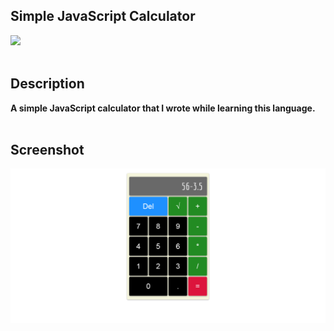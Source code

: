 ## Simple JavaScript Calculator
![](https://img.shields.io/badge/JavaScript-f1e05a)
<br></br>
## Description
**A simple JavaScript calculator that I wrote while learning this language.**
<br></br>
## Screenshot
![Screenshot of the Home page](./img/jscalulator.png)
